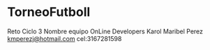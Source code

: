 # TorneoFutboll
Reto Ciclo 3
Nombre equipo OnLine Developers
Karol Maribel Perez
kmperezj@hotmail.com
cel:3167281598
